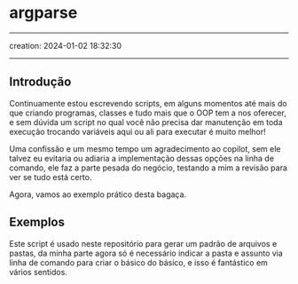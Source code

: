 # argparse

---

creation: 2024-01-02 18:32:30

---

## Introdução

Continuamente estou escrevendo scripts, em alguns momentos até mais do que criando programas, classes e tudo mais que o OOP tem a nos oferecer, e sem dúvida um script no qual você não precisa dar manutenção em toda execução trocando variáveis aqui ou ali para executar é muito melhor!

Uma confissão e um mesmo tempo um agradecimento ao copilot, sem ele talvez eu evitaria ou adiaria a implementação dessas opções na linha de comando, ele faz a parte pesada do negócio, testando a mim a revisão para ver se tudo está certo.

Agora, vamos ao exemplo prático desta bagaça.

## Exemplos

Este script é usado neste repositório para gerar um padrão de arquivos e pastas, da minha parte agora só é necessário indicar a pasta e assunto via linha de comando para criar o básico do básico, e isso é fantástico em vários sentidos.



